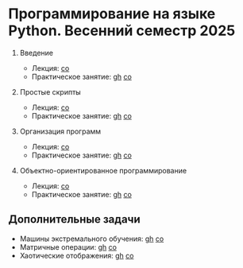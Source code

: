 # Программирование на языке Python. Весенний семестр 2025

1. Введение

    * Лекция:
    [co](https://colab.research.google.com/github/true-grue/kispython/blob/main/lect1.ipynb)
    * Практическое занятие:
    [gh](https://github.com/true-grue/kispython/blob/main/pract1.ipynb)
    [co](https://colab.research.google.com/github/true-grue/kispython/blob/main/pract1.ipynb)

1. Простые скрипты

    * Лекция:
    [co](https://colab.research.google.com/github/true-grue/kispython/blob/main/lect2.ipynb)
    * Практическое занятие:
    [gh](https://github.com/true-grue/kispython/blob/main/pract2.ipynb)
    [co](https://colab.research.google.com/github/true-grue/kispython/blob/main/pract2.ipynb)

1. Организация программ

    * Лекция:
    [co](https://colab.research.google.com/github/true-grue/kispython/blob/main/lect3.ipynb)
    * Практическое занятие:
    [gh](https://github.com/true-grue/kispython/blob/main/pract3.ipynb)
    [co](https://colab.research.google.com/github/true-grue/kispython/blob/main/pract3.ipynb)

1. Объектно-ориентированное программирование

    * Лекция:
    [co](https://colab.research.google.com/github/true-grue/kispython/blob/main/lect4.ipynb)
    * Практическое занятие:
    [gh](https://github.com/true-grue/kispython/blob/main/pract4.ipynb)
    [co](https://colab.research.google.com/github/true-grue/kispython/blob/main/pract4.ipynb)

## Дополнительные задачи

* Машины экстремального обучения:
[gh](https://github.com/true-grue/kispython/blob/main/contrib/elm.ipynb)
[co](https://colab.research.google.com/github/true-grue/kispython/blob/main/contrib/elm.ipynb)
* Матричные операции:
[gh](https://github.com/true-grue/kispython/blob/main/contrib/matrices.ipynb)
[co](https://colab.research.google.com/github/true-grue/kispython/blob/main/contrib/matrices.ipynb)
* Хаотические отображения:
[gh](https://github.com/true-grue/kispython/blob/main/contrib/chaos.ipynb)
[co](https://colab.research.google.com/github/true-grue/kispython/blob/main/contrib/chaos.ipynb)
